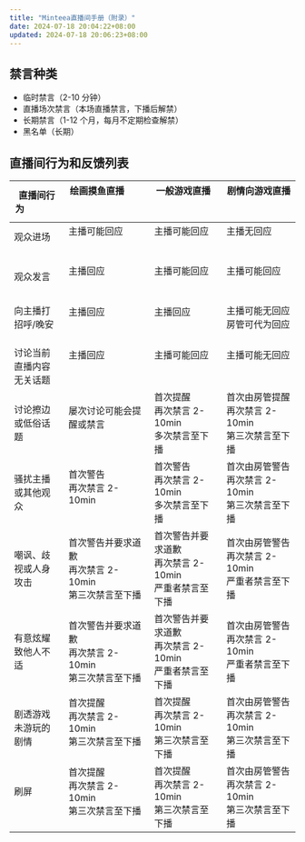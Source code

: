 ```yaml
---
title: "Minteea直播间手册（附录）"
date: 2024-07-18 20:04:22+08:00
updated: 2024-07-18 20:06:23+08:00
---
```


## 禁言种类

- 临时禁言（2-10 分钟）
- 直播场次禁言（本场直播禁言，下播后解禁）
- 长期禁言（1-12 个月，每月不定期检查解禁）
- 黑名单（长期）

## 直播间行为和反馈列表

| 直播间行为                | 绘画摸鱼直播                                                 | 一般游戏直播                                                 | 剧情向游戏直播                                           |
| ------------------------- | ------------------------------------------------------------ | ------------------------------------------------------------ | -------------------------------------------------------- |
| 观众进场                  | 主播可能回应                                                 | 主播可能回应                                                 | 主播无回应                                               |
| 观众发言                  | 主播回应                                                     | 主播可能回应                                                 | 主播可能回应                                             |
| 向主播打招呼/晚安         | 主播回应                                                     | 主播回应                                                     | 主播可能无回应<br/>房管可代为回应                        |
| 讨论当前直播内容无关话题  | 主播回应                                                     | 主播可能回应                                                 | 主播可能无回应                                           |
| 讨论擦边或低俗话题        | 屡次讨论可能会提醒或禁言                                     | 首次提醒<br/>再次禁言 2-10min<br/>多次禁言至下播             | 首次由房管提醒<br/>再次禁言 2-10min<br/>第三次禁言至下播 |
| 骚扰主播或其他观众        | 首次警告<br/>再次禁言 2-10min                                | 首次警告<br/>再次禁言 2-10min<br/>多次禁言至下播             | 首次由房管警告<br/>再次禁言 2-10min<br/>第三次禁言至下播 |
| 嘲讽、歧视或人身攻击      | 首次警告并要求道歉<br/>再次禁言 2-10min<br/>第三次禁言至下播 | 首次警告并要求道歉<br/>再次禁言 2-10min<br/>严重者禁言至下播 | 首次由房管警告<br/>再次禁言 2-10min<br/>严重者禁言至下播 |
| 有意炫耀致他人不适        | 首次警告并要求道歉<br/>再次禁言 2-10min<br/>第三次禁言至下播 | 首次警告并要求道歉<br/>再次禁言 2-10min<br/>严重者禁言至下播 | 首次由房管警告<br/>再次禁言 2-10min<br/>严重者禁言至下播 |
| 剧透游戏未游玩的剧情      | 首次提醒<br/>再次禁言 2-10min<br/>第三次禁言至下播           | 首次提醒<br/>再次禁言 2-10min<br/>第三次禁言至下播           | 首次由房管警告<br/>再次禁言 2-10min<br/>第三次禁言至下播 |
| 刷屏                      | 首次提醒<br/>再次禁言 2-10min<br/>第三次禁言至下播           | 首次提醒<br/>再次禁言 2-10min<br/>第三次禁言至下播           | 首次由房管警告<br/>再次禁言 2-10min<br/>第三次禁言至下播 |
